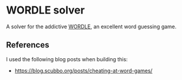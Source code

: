 # WORDLE solver
A solver for the addictive [WORDLE](https://www.powerlanguage.co.uk/wordle/), an excellent word guessing game.

## References
I used the following blog posts when building this:
- https://blog.scubbo.org/posts/cheating-at-word-games/
